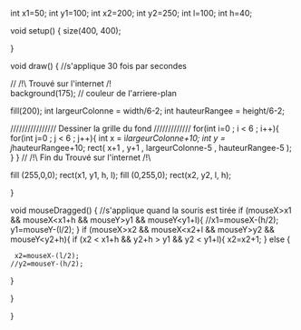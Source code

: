 int x1=50;
int y1=100;
int x2=200;
int y2=250;
int l=100;
int h=40;

void setup() {
  size(400, 400);
  
}

void draw() { //s'applique 30 fois par secondes

// /!\ Trouvé sur l'internet /!\
  background(175); // couleur de l'arriere-plan
  
  fill(200);
  int largeurColonne = width/6-2;
  int hauteurRangee = height/6-2;

  //////////////// Dessiner la grille du fond /////////////
  for(int i=0 ; i < 6 ; i++){ 
    for(int j=0 ; j < 6 ; j++){ 
      int x = i*largeurColonne+10;
      int y = j*hauteurRangee+10;
      rect( x+1 , y+1 , largeurColonne-5 , hauteurRangee-5 );
    }
  }
// /!\ Fin du Trouvé sur l'internet /!\

fill (255,0,0);
rect(x1, y1, h, l);
fill (0,255,0);
rect(x2, y2, l, h);

}

void mouseDragged() { //s'applique quand la souris est tirée
  if (mouseX>x1 && mouseX<x1+h && mouseY>y1 && mouseY<y1+l){
    //x1=mouseX-(h/2);
    y1=mouseY-(l/2);
  }
  if (mouseX>x2 && mouseX<x2+l && mouseY>y2 && mouseY<y2+h){
   if (x2 < x1+h && y2+h > y1 && y2 < y1+l){
    x2=x2+1;
   }
   else {
     
     x2=mouseX-(l/2);
    //y2=mouseY-(h/2);
   }

  }

  }
 
